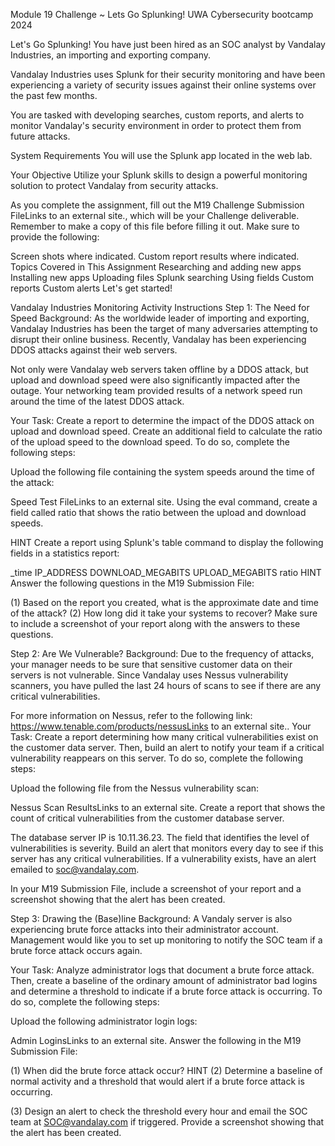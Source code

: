 Module 19 Challenge ~ Lets Go Splunking!
UWA Cybersecurity bootcamp 2024

Let's Go Splunking!
You have just been hired as an SOC analyst by Vandalay Industries, an importing and exporting company.

Vandalay Industries uses Splunk for their security monitoring and have been experiencing a variety of security issues against their online systems over the past few months.

You are tasked with developing searches, custom reports, and alerts to monitor Vandalay's security environment in order to protect them from future attacks.

System Requirements
You will use the Splunk app located in the web lab.

Your Objective
Utilize your Splunk skills to design a powerful monitoring solution to protect Vandalay from security attacks.

As you complete the assignment, fill out the M19 Challenge Submission FileLinks to an external site., which will be your Challenge deliverable. Remember to make a copy of this file before filling it out. Make sure to provide the following:

Screen shots where indicated.
Custom report results where indicated.
Topics Covered in This Assignment
Researching and adding new apps
Installing new apps
Uploading files
Splunk searching
Using fields
Custom reports
Custom alerts
Let's get started!

Vandalay Industries Monitoring Activity Instructions
Step 1: The Need for Speed
Background: As the worldwide leader of importing and exporting, Vandalay Industries has been the target of many adversaries attempting to disrupt their online business. Recently, Vandalay has been experiencing DDOS attacks against their web servers.

Not only were Vandalay web servers taken offline by a DDOS attack, but upload and download speed were also significantly impacted after the outage. Your networking team provided results of a network speed run around the time of the latest DDOS attack.

Your Task: Create a report to determine the impact of the DDOS attack on upload and download speed. Create an additional field to calculate the ratio of the upload speed to the download speed. To do so, complete the following steps:

Upload the following file containing the system speeds around the time of the attack:

Speed Test FileLinks to an external site.
Using the eval command, create a field called ratio that shows the ratio between the upload and download speeds.

HINT
Create a report using Splunk's table command to display the following fields in a statistics report:

_time
IP_ADDRESS
DOWNLOAD_MEGABITS
UPLOAD_MEGABITS
ratio
HINT
Answer the following questions in the M19 Submission File:

(1) Based on the report you created, what is the approximate date and time of the attack?
(2) How long did it take your systems to recover?
Make sure to include a screenshot of your report along with the answers to these questions.

Step 2: Are We Vulnerable?
Background: Due to the frequency of attacks, your manager needs to be sure that sensitive customer data on their servers is not vulnerable. Since Vandalay uses Nessus vulnerability scanners, you have pulled the last 24 hours of scans to see if there are any critical vulnerabilities.

For more information on Nessus, refer to the following link: https://www.tenable.com/products/nessusLinks to an external site..
Your Task: Create a report determining how many critical vulnerabilities exist on the customer data server. Then, build an alert to notify your team if a critical vulnerability reappears on this server. To do so, complete the following steps:

Upload the following file from the Nessus vulnerability scan:

Nessus Scan ResultsLinks to an external site.
Create a report that shows the count of critical vulnerabilities from the customer database server.

The database server IP is 10.11.36.23.
The field that identifies the level of vulnerabilities is severity.
Build an alert that monitors every day to see if this server has any critical vulnerabilities. If a vulnerability exists, have an alert emailed to soc@vandalay.com.

In your M19 Submission File, include a screenshot of your report and a screenshot showing that the alert has been created.

Step 3: Drawing the (Base)line
Background: A Vandaly server is also experiencing brute force attacks into their administrator account. Management would like you to set up monitoring to notify the SOC team if a brute force attack occurs again.

Your Task: Analyze administrator logs that document a brute force attack. Then, create a baseline of the ordinary amount of administrator bad logins and determine a threshold to indicate if a brute force attack is occurring. To do so, complete the following steps:

Upload the following administrator login logs:

Admin LoginsLinks to an external site.
Answer the following in the M19 Submission File:

(1) When did the brute force attack occur?
HINT
(2) Determine a baseline of normal activity and a threshold that would alert if a brute force attack is occurring.

(3) Design an alert to check the threshold every hour and email the SOC team at SOC@vandalay.com if triggered. Provide a screenshot showing that the alert has been created.
